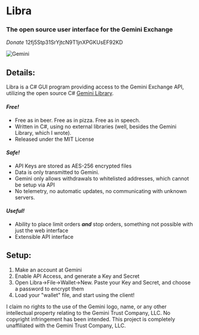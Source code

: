 # Libra
### The open source user interface for the Gemini Exchange

*Donate* 12fj5Stp31SrYjtcN9T1jnXPGKUsEF92KD

![Gemini](https://winklevosscapital.com/wp-content/uploads/2015/01/gemini-logo-2.png "Gemini Logo")

## Details:
Libra is a C# GUI program providing access to the Gemini Exchange API, utilizing the open source C# [Gemini Library](https://github.com/lazear/Gemini).

#### _Free!_
* Free as in beer. Free as in pizza. Free as in speech.
* Written in C#, using no external libraries (well, besides the Gemini Library, which I wrote).
* Released under the MIT License
#### _Safe!_
* API Keys are stored as AES-256 encrypted files
* Data is only transmitted to Gemini.
* Gemini only allows withdrawals to whitelisted addresses, which cannot be setup via API
* No telemetry, no automatic updates, no communicating with unknown servers.
#### _Useful!_
* Ability to place limit orders ***and*** stop orders, something not possible with just the web interface
* Extensible API interface

## Setup:

1. Make an account at Gemini
2. Enable API Access, and generate a Key and Secret
3. Open Libra->File->Wallet->New. Paste your Key and Secret, and choose a password to encrypt them
4. Load your "wallet" file, and start using the client!


I claim no rights to the use of the Gemini logo, name, or any other intellectual property relating to the Gemini Trust Company, LLC. No copyright infringement has been intended. This project is completely unaffiliated with the Gemini Trust Company, LLC.
